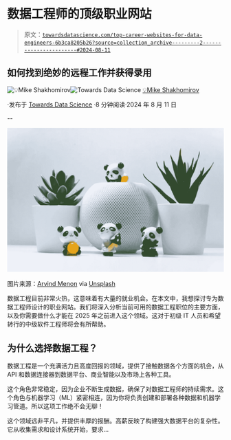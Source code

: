 # 数据工程师的顶级职业网站

> 原文：[`towardsdatascience.com/top-career-websites-for-data-engineers-6b3ca8205b26?source=collection_archive---------2-----------------------#2024-08-11`](https://towardsdatascience.com/top-career-websites-for-data-engineers-6b3ca8205b26?source=collection_archive---------2-----------------------#2024-08-11)

## 如何找到绝妙的远程工作并获得录用

[](https://mshakhomirov.medium.com/?source=post_page---byline--6b3ca8205b26--------------------------------)![💡Mike Shakhomirov](https://mshakhomirov.medium.com/?source=post_page---byline--6b3ca8205b26--------------------------------)[](https://towardsdatascience.com/?source=post_page---byline--6b3ca8205b26--------------------------------)![Towards Data Science](https://towardsdatascience.com/?source=post_page---byline--6b3ca8205b26--------------------------------) [💡Mike Shakhomirov](https://mshakhomirov.medium.com/?source=post_page---byline--6b3ca8205b26--------------------------------)

·发布于 [Towards Data Science](https://towardsdatascience.com/?source=post_page---byline--6b3ca8205b26--------------------------------) ·8 分钟阅读·2024 年 8 月 11 日

--

![](img/7db51c4d0a3acd9e8a7fad309928158b.png)

图片来源：[Arvind Menon](https://unsplash.com/@arvind_menon?utm_source=medium&utm_medium=referral) via [Unsplash](https://unsplash.com/?utm_source=medium&utm_medium=referral)

数据工程目前非常火热，这意味着有大量的就业机会。在本文中，我想探讨专为数据工程师设计的职业网站。我们将深入分析当前可用的数据工程职位的主要方面，以及你需要做什么才能在 2025 年之前进入这个领域。这对于初级 IT 人员和希望转行的中级软件工程师将会有所帮助。

## 为什么选择数据工程？

数据工程是一个充满活力且高度回报的领域，提供了接触数据各个方面的机会，从 API 和数据连接器到数据平台、商业智能以及市场上各种工具。

这个角色非常稳定，因为企业不断生成数据，确保了对数据工程师的持续需求。这个角色与机器学习（ML）紧密相连，因为你将负责创建和部署各种数据和机器学习管道。所以这项工作绝不会无聊！

这个领域远非平凡，并提供丰厚的报酬。高薪反映了构建强大数据平台的复杂性。它从收集需求和设计系统开始，要求…
